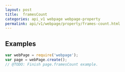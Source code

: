 ```yaml
---
layout: post
title:  framesCount
categories: api_v1 webpage webpage-property
permalink: api/v1/webpage/property/frames-count.html
---
```


## Examples

```javascript
var webPage = require('webpage');
var page = webPage.create();
// @TODO: Finish page.framesCount example.
```








